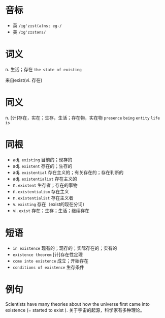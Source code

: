# 音标

- 英 `/ɪg'zɪst(ə)ns; eg-/`
- 美 `/ɪɡ'zɪstəns/`

# 词义

n. 生活；存在
`the state of existing`



来自exist(vi. 存在)

# 同义

n. [计]存在，实在；生存，生活；存在物，实在物
`presence` `being` `entity` `life` `is`

# 同根

- adj. `existing` 目前的；现存的
- adj. `existent` 存在的；生存的
- adj. `existential` 存在主义的；有关存在的；存在判断的
- adj. `existentialist` 存在主义的
- n. `existent` 生存者；存在的事物
- n. `existentialism` 存在主义
- n. `existentialist` 存在主义者
- v. `existing` 存在（exist的现在分词）
- vi. `exist` 存在；生存；生活；继续存在

# 短语

- `in existence` 现有的；现存的；实际存在的；实有的
- `existence theorem` [计]存在性定理
- `come into existence` 成立；开始存在
- `conditions of existence` 生存条件

# 例句

Scientists have many theories about how the universe first came into existence (= started to exist ).
关于宇宙的起源，科学家有多种理论。


